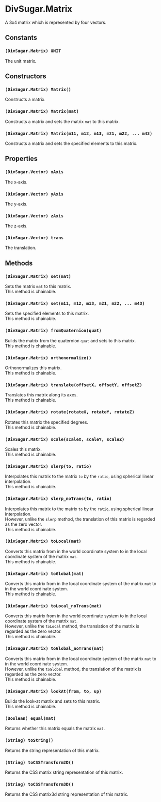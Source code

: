 DivSugar.Matrix
===============

A 3x4 matrix which is represented by four vectors.

Constants
---------

### `(DivSugar.Matrix) UNIT`
The unit matrix.

Constructors
------------

### `(DivSugar.Matrix) Matrix()`
Constructs a matrix.

### `(DivSugar.Matrix) Matrix(mat)`
Constructs a matrix and sets the matrix `mat` to this matrix.

### `(DivSugar.Matrix) Matrix(m11, m12, m13, m21, m22, ... m43)`
Constructs a matrix and sets the specified elements to this matrix.

Properties
----------

### `(DivSugar.Vector) xAxis`
The x-axis.

### `(DivSugar.Vector) yAxis`
The y-axis.

### `(DivSugar.Vector) zAxis`
The z-axis.

### `(DivSugar.Vector) trans`
The translation.

Methods
-------

### `(DivSugar.Matrix) set(mat)`
Sets the matrix `mat` to this matrix.  
This method is chainable.

### `(DivSugar.Matrix) set(m11, m12, m13, m21, m22, ... m43)`
Sets the specified elements to this matrix.  
This method is chainable.

### `(DivSugar.Matrix) fromQuaternion(quat)`
Builds the matrix from the quaternion `quat` and sets to this matrix.  
This method is chainable.

### `(DivSugar.Matrix) orthonormalize()`
Orthonormalizes this matrix.  
This method is chainable.

### `(DivSugar.Matrix) translate(offsetX, offsetY, offsetZ)`
Translates this matrix along its axes.  
This method is chainable.

### `(DivSugar.Matrix) rotate(rotateX, rotateY, rotateZ)`
Rotates this matrix the specified degrees.  
This method is chainable.

### `(DivSugar.Matrix) scale(scaleX, scaleY, scaleZ)`
Scales this matrix.  
This method is chainable.

### `(DivSugar.Matrix) slerp(to, ratio)`
Interpolates this matrix to the matrix `to` by the `ratio`, using spherical linear interpolation.  
This method is chainable.

### `(DivSugar.Matrix) slerp_noTrans(to, ratio)`
Interpolates this matrix to the matrix `to` by the `ratio`, using spherical linear interpolation.  
However, unlike the `slerp` method, the translation of this matrix is regarded as the zero vector.  
This method is chainable.

### `(DivSugar.Matrix) toLocal(mat)`
Converts this matrix from in the world coordinate system to in the local coordinate system of the matrix `mat`.  
This method is chainable.

### `(DivSugar.Matrix) toGlobal(mat)`
Converts this matrix from in the local coordinate system of the matrix `mat` to in the world coordinate system.  
This method is chainable.

### `(DivSugar.Matrix) toLocal_noTrans(mat)`
Converts this matrix from in the world coordinate system to in the local coordinate system of the matrix `mat`.  
However, unlike the `toLocal` method, the translation of the matrix is regarded as the zero vector.  
This method is chainable.

### `(DivSugar.Matrix) toGlobal_noTrans(mat)`
Converts this matrix from in the local coordinate system of the matrix `mat` to in the world coordinate system.  
However, unlike the `toGlobal` method, the translation of the matrix is regarded as the zero vector.  
This method is chainable.

### `(DivSugar.Matrix) lookAt(from, to, up)`
Builds the look-at matrix and sets to this matrix.  
This method is chainable.

### `(Boolean) equal(mat)`
Returns whether this matrix equals the matrix `mat`.

### `(String) toString()`
Returns the string representation of this matrix.

### `(String) toCSSTransform2D()`
Returns the CSS matrix string representation of this matrix.

### `(String) toCSSTransform3D()`
Returns the CSS matrix3d string representation of this matrix.
